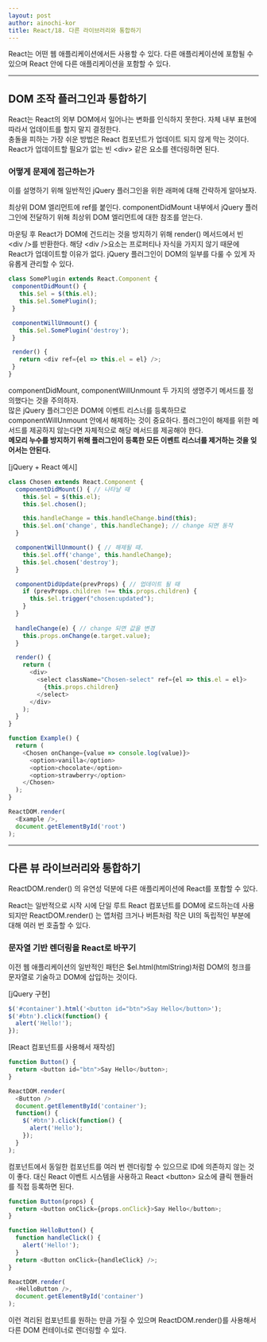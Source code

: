 ```yaml
---
layout: post
author: ainochi-kor
title: React/18. 다른 라이브러리와 통합하기
---
```


React는 어떤 웹 애플리케이션에서든 사용할 수 있다. 다른 애플리케이션에 포함될 수 있으며 React 안에 다른 애플리케이션을 포함할 수 있다.

---

## DOM 조작 플러그인과 통합하기

React는 React의 외부 DOM에서 일어나는 변화를 인식하지 못한다. 자체 내부 표현에 따라서 업데이트를 할지 말지 결정한다.  
충돌을 피하는 가장 쉬운 방법은 React 컴포넌트가 업데이트 되지 않게 막는 것이다. React가 업데이트할 필요가 없는 빈 \<div> 같은 요소를 렌더링하면 된다.

### 어떻게 문제에 접근하는가

이를 설명하기 위해 일반적인 jQuery 플러그인을 위한 래퍼에 대해 간략하게 알아보자.  
  
최상위 DOM 엘리먼트에 ref를 붙인다. componentDidMount 내부에서 jQuery 플러그인에 전달하기 위해 최상위 DOM 엘리먼트에 대한 참조를 얻는다.  
  
마운팅 후 React가 DOM에 건드리는 것을 방지하기 위해 render() 메서드에서 빈 \<div />를 반환한다. 해당 \<div />요소는 프로퍼티나 자식을 가지지 않기 때문에 React가 업데이트할 이유가 없다. jQuery 플러그인이 DOM의 일부를 다룰 수 있게 자유롭게 관리할 수 있다.

``` js
class SomePlugin extends React.Component {
 componentDidMount() {
   this.$el = $(this.el);
   this.$el.SomePlugin();
 } 

 componentWillUnmount() {
   this.$el.SomePlugin('destroy');
 }

 render() {
   return <div ref={el => this.el = el} />;
 }
}
```

componentDidMount, componentWillUnmount 두 가지의 생명주기 메서드를 정의했다는 것을 주의하자.  
많은 jQuery 플러그인은 DOM에 이벤트 리스너를 등록하므로 componentWillUnmount 안에서 해제하는 것이 중요하다. 플러그인이 해제를 위한 메서드를 제공하지 않는다면 자체적으로 해당 메서드를 제공해야 한다.  
**메모리 누수를 방지하기 위해 플러그인이 등록한 모든 이벤트 리스너를 제거하는 것을 잊어서는 안된다.**

[jQuery + React 예시]

``` js
class Chosen extends React.Component {
  componentDidMount() { // 나타날 때
    this.$el = $(this.el);
    this.$el.chosen();

    this.handleChange = this.handleChange.bind(this);
    this.$el.on('change', this.handleChange); // change 되면 동작
  }

  componentWillUnmount() { // 해제될 때.
    this.$el.off('change', this.handleChange);
    this.$el.chosen('destroy');
  }

  componentDidUpdate(prevProps) { // 업데이트 될 때
    if (prevProps.children !== this.props.children) {
      this.$el.trigger("chosen:updated");
    }
  }
  
  handleChange(e) { // change 되면 값을 변경
    this.props.onChange(e.target.value);
  }

  render() {
    return (
      <div>
        <select className="Chosen-select" ref={el => this.el = el}>
          {this.props.children}
        </select>
      </div>
    );
  }
}

function Example() {
  return (
    <Chosen onChange={value => console.log(value)}>
      <option>vanilla</option>
      <option>chocolate</option>
      <option>strawberry</option>
    </Chosen>
  );
}

ReactDOM.render(
  <Example />,
  document.getElementById('root')
);
```

---

## 다른 뷰 라이브러리와 통합하기

ReactDOM.render() 의 유연성 덕분에 다른 애플리케이션에 React를 포함할 수 있다.  
  
React는 일반적으로 시작 시에 단일 루트 React 컴포넌트를 DOM에 로드하는데 사용되지만 ReactDOM.render() 는 앱처럼 크거나 버튼처럼 작은 UI의 독립적인 부분에 대해 여러 번 호출할 수 있다.

### 문자열 기반 렌더링을 React로 바꾸기
이전 웹 애플리케이션의 일반적인 패턴은 $el.html(htmlString)처럼 DOM의 청크를 문자열로 기술하고 DOM에 삽입하는 것이다.

[jQuery 구현]

``` js
$('#container').html('<button id="btn">Say Hello</button>');
$('#btn').click(function() {
  alert('Hello!');
});
```

[React 컴포넌트를 사용해서 재작성]

``` js
function Button() {
  return <button id="btn">Say Hello</button>;
}

ReactDOM.render(
  <Button />
  document.getElementById('container');
  function() {
    $('#btn').click(function() {
      alert('Hello');
    });
  }
);
```

컴포넌트에서 동일한 컴포넌트를 여러 번 렌더링할 수 있으므로 ID에 의존하지 않는 것이 좋다. 대신 React 이벤트 시스템을 사용하고 React \<button> 요소에 클릭 핸들러를 직접 등록하면 된다.

``` js
function Button(props) {
  return <button onClick={props.onClick}>Say Hello</button>;
}

function HelloButton() {
  function handleClick() {
    alert('Hello!');
  }
  return <Button onClick={handleClick} />;
}

ReactDOM.render(
  <HelloButton />,
  document.getElementById('container')
);
```

이런 격리된 컴포넌트를 원하는 만큼 가질 수 있으며 ReactDOM.render()를 사용해서 다른 DOM 컨테이너로 렌더링할 수 있다.